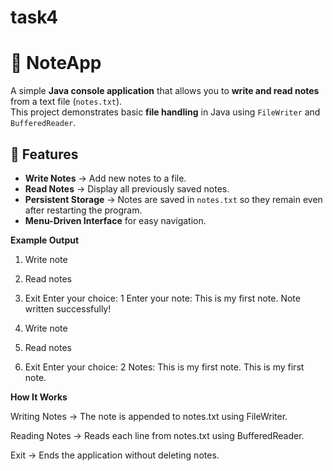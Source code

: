 # task4
# 📝 NoteApp

A simple **Java console application** that allows you to **write and read notes** from a text file (`notes.txt`).  
This project demonstrates basic **file handling** in Java using `FileWriter` and `BufferedReader`.

## 🚀 Features
- **Write Notes** → Add new notes to a file.
- **Read Notes** → Display all previously saved notes.
- **Persistent Storage** → Notes are saved in `notes.txt` so they remain even after restarting the program.
- **Menu-Driven Interface** for easy navigation.

**Example Output**

1. Write note
2. Read notes
3. Exit
Enter your choice: 1
Enter your note: This is my first note.
Note written successfully!

1. Write note
2. Read notes
3. Exit
Enter your choice: 2
Notes:
This is my first note.
This is my first note.

**How It Works**

Writing Notes → The note is appended to notes.txt using FileWriter.

Reading Notes → Reads each line from notes.txt using BufferedReader.

Exit → Ends the application without deleting notes.
